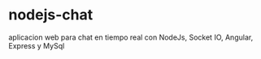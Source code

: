 # nodejs-chat
aplicacion web para chat en tiempo real con NodeJs, Socket IO, Angular, Express y MySql
